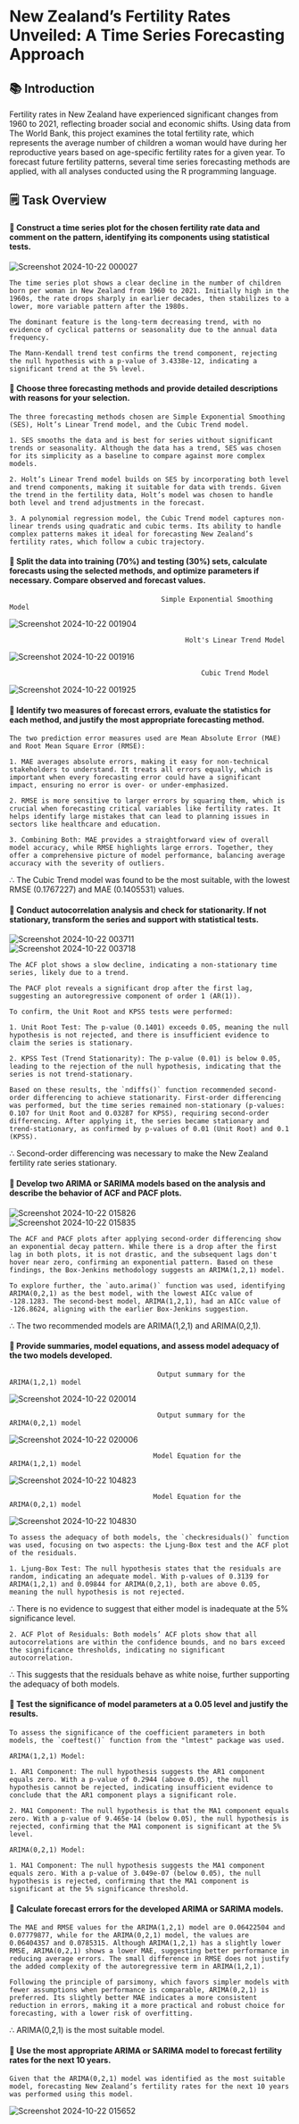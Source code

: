 # New Zealand’s Fertility Rates Unveiled: A Time Series Forecasting Approach

## 📚 Introduction

Fertility rates in New Zealand have experienced significant changes from 1960 to 2021, reflecting broader social and economic shifts. Using data from The World Bank, this project examines the total fertility rate, which represents the average number of children a woman would have during her reproductive years based on age-specific fertility rates for a given year. To forecast future fertility patterns, several time series forecasting methods are applied, with all analyses conducted using the R programming language.

## 🗒️ Task Overview

#### 🔶 Construct a time series plot for the chosen fertility rate data and comment on the pattern, identifying its components using statistical tests.

  ![Screenshot 2024-10-22 000027](https://github.com/user-attachments/assets/7d4d24d3-63a2-41f9-b171-0783758b8916)

    The time series plot shows a clear decline in the number of children born per woman in New Zealand from 1960 to 2021. Initially high in the 1960s, the rate drops sharply in earlier decades, then stabilizes to a lower, more variable pattern after the 1980s.

    The dominant feature is the long-term decreasing trend, with no evidence of cyclical patterns or seasonality due to the annual data frequency.

    The Mann-Kendall trend test confirms the trend component, rejecting the null hypothesis with a p-value of 3.4338e-12, indicating a significant trend at the 5% level.

#### 🔶 Choose three forecasting methods and provide detailed descriptions with reasons for your selection.

    The three forecasting methods chosen are Simple Exponential Smoothing (SES), Holt’s Linear Trend model, and the Cubic Trend model.
    
    1. SES smooths the data and is best for series without significant trends or seasonality. Although the data has a trend, SES was chosen for its simplicity as a baseline to compare against more complex models.
    
    2. Holt’s Linear Trend model builds on SES by incorporating both level and trend components, making it suitable for data with trends. Given the trend in the fertility data, Holt’s model was chosen to handle both level and trend adjustments in the forecast.
    
    3. A polynomial regression model, the Cubic Trend model captures non-linear trends using quadratic and cubic terms. Its ability to handle complex patterns makes it ideal for forecasting New Zealand’s fertility rates, which follow a cubic trajectory.

#### 🔶 Split the data into training (70%) and testing (30%) sets, calculate forecasts using the selected methods, and optimize parameters if necessary. Compare observed and forecast values.

                                          Simple Exponential Smoothing Model

  ![Screenshot 2024-10-22 001904](https://github.com/user-attachments/assets/6a0d39d8-dce2-45ef-bdb3-6037d07924cb)
  
                                                Holt's Linear Trend Model

  ![Screenshot 2024-10-22 001916](https://github.com/user-attachments/assets/c092b5d7-93d1-4eb3-ba04-ae67034abc95)

                                                    Cubic Trend Model
                                                        
  ![Screenshot 2024-10-22 001925](https://github.com/user-attachments/assets/443187c4-eb9f-4079-85bd-ed94a77ae80d)

#### 🔶 Identify two measures of forecast errors, evaluate the statistics for each method, and justify the most appropriate forecasting method.

    The two prediction error measures used are Mean Absolute Error (MAE) and Root Mean Square Error (RMSE):
    
    1. MAE averages absolute errors, making it easy for non-technical stakeholders to understand. It treats all errors equally, which is important when every forecasting error could have a significant impact, ensuring no error is over- or under-emphasized.
    
    2. RMSE is more sensitive to larger errors by squaring them, which is crucial when forecasting critical variables like fertility rates. It helps identify large mistakes that can lead to planning issues in sectors like healthcare and education.
    
    3. Combining Both: MAE provides a straightforward view of overall model accuracy, while RMSE highlights large errors. Together, they offer a comprehensive picture of model performance, balancing average accuracy with the severity of outliers.

∴ The Cubic Trend model was found to be the most suitable, with the lowest RMSE (0.1767227) and MAE (0.1405531) values.

#### 🔶 Conduct autocorrelation analysis and check for stationarity. If not stationary, transform the series and support with statistical tests.

![Screenshot 2024-10-22 003711](https://github.com/user-attachments/assets/091fba6b-4a20-4992-a339-e8165807b1f0)  
![Screenshot 2024-10-22 003718](https://github.com/user-attachments/assets/1966d2ce-90ad-40af-8c43-36b90302124a)

    The ACF plot shows a slow decline, indicating a non-stationary time series, likely due to a trend.
    
    The PACF plot reveals a significant drop after the first lag, suggesting an autoregressive component of order 1 (AR(1)).
    
    To confirm, the Unit Root and KPSS tests were performed:
    
    1. Unit Root Test: The p-value (0.1401) exceeds 0.05, meaning the null hypothesis is not rejected, and there is insufficient evidence to claim the series is stationary.
    
    2. KPSS Test (Trend Stationarity): The p-value (0.01) is below 0.05, leading to the rejection of the null hypothesis, indicating that the series is not trend-stationary.
    
    Based on these results, the `ndiffs()` function recommended second-order differencing to achieve stationarity. First-order differencing was performed, but the time series remained non-stationary (p-values: 0.107 for Unit Root and 0.03287 for KPSS), requiring second-order differencing. After applying it, the series became stationary and trend-stationary, as confirmed by p-values of 0.01 (Unit Root) and 0.1 (KPSS).

∴ Second-order differencing was necessary to make the New Zealand fertility rate series stationary.

#### 🔶 Develop two ARIMA or SARIMA models based on the analysis and describe the behavior of ACF and PACF plots.

![Screenshot 2024-10-22 015826](https://github.com/user-attachments/assets/909dd5b8-fb86-4994-b365-b4a1be6fe391)  
![Screenshot 2024-10-22 015835](https://github.com/user-attachments/assets/5b8a9ac5-6106-4350-934b-fb3c5bafc187)

    The ACF and PACF plots after applying second-order differencing show an exponential decay pattern. While there is a drop after the first lag in both plots, it is not drastic, and the subsequent lags don't hover near zero, confirming an exponential pattern. Based on these findings, the Box-Jenkins methodology suggests an ARIMA(1,2,1) model.
    
    To explore further, the `auto.arima()` function was used, identifying ARIMA(0,2,1) as the best model, with the lowest AICc value of -128.1283. The second-best model, ARIMA(1,2,1), had an AICc value of -126.8624, aligning with the earlier Box-Jenkins suggestion.

∴ The two recommended models are ARIMA(1,2,1) and ARIMA(0,2,1).

#### 🔶 Provide summaries, model equations, and assess model adequacy of the two models developed.

                                         Output summary for the ARIMA(1,2,1) model  
![Screenshot 2024-10-22 020014](https://github.com/user-attachments/assets/12d57c45-f46c-46d1-b560-f7fc20c0e777)

                                         Output summary for the ARIMA(0,2,1) model
![Screenshot 2024-10-22 020006](https://github.com/user-attachments/assets/861db331-ddf8-42cd-89c1-d5c9bf52cd79)

                                        Model Equation for the ARIMA(1,2,1) model 
![Screenshot 2024-10-22 104823](https://github.com/user-attachments/assets/09b2b060-62b2-4583-b050-4c8b164bb5e6)

                                        Model Equation for the ARIMA(0,2,1) model 
![Screenshot 2024-10-22 104830](https://github.com/user-attachments/assets/9cffd407-65b1-48fe-aafb-ef897065a665)

    To assess the adequacy of both models, the `checkresiduals()` function was used, focusing on two aspects: the Ljung-Box test and the ACF plot of the residuals.
    
    1. Ljung-Box Test: The null hypothesis states that the residuals are random, indicating an adequate model. With p-values of 0.3139 for ARIMA(1,2,1) and 0.09844 for ARIMA(0,2,1), both are above 0.05, meaning the null hypothesis is not rejected.
    
∴ There is no evidence to suggest that either model is inadequate at the 5% significance level.
    
    2. ACF Plot of Residuals: Both models’ ACF plots show that all autocorrelations are within the confidence bounds, and no bars exceed the significance thresholds, indicating no significant autocorrelation.

∴ This suggests that the residuals behave as white noise, further supporting the adequacy of both models.

#### 🔶 Test the significance of model parameters at a 0.05 level and justify the results.

    To assess the significance of the coefficient parameters in both models, the `coeftest()` function from the "lmtest" package was used.
    
    ARIMA(1,2,1) Model:
    
    1. AR1 Component: The null hypothesis suggests the AR1 component equals zero. With a p-value of 0.2944 (above 0.05), the null hypothesis cannot be rejected, indicating insufficient evidence to conclude that the AR1 component plays a significant role.
    
    2. MA1 Component: The null hypothesis is that the MA1 component equals zero. With a p-value of 9.465e-14 (below 0.05), the null hypothesis is rejected, confirming that the MA1 component is significant at the 5% level.
    
    ARIMA(0,2,1) Model:
    
    1. MA1 Component: The null hypothesis suggests the MA1 component equals zero. With a p-value of 3.049e-07 (below 0.05), the null hypothesis is rejected, confirming that the MA1 component is significant at the 5% significance threshold.

#### 🔶 Calculate forecast errors for the developed ARIMA or SARIMA models.

    The MAE and RMSE values for the ARIMA(1,2,1) model are 0.06422504 and 0.07779877, while for the ARIMA(0,2,1) model, the values are 0.06404357 and 0.0785315. Although ARIMA(1,2,1) has a slightly lower RMSE, ARIMA(0,2,1) shows a lower MAE, suggesting better performance in reducing average errors. The small difference in RMSE does not justify the added complexity of the autoregressive term in ARIMA(1,2,1).
    
    Following the principle of parsimony, which favors simpler models with fewer assumptions when performance is comparable, ARIMA(0,2,1) is preferred. Its slightly better MAE indicates a more consistent reduction in errors, making it a more practical and robust choice for forecasting, with a lower risk of overfitting.

∴ ARIMA(0,2,1) is the most suitable model.

#### 🔶 Use the most appropriate ARIMA or SARIMA model to forecast fertility rates for the next 10 years.

    Given that the ARIMA(0,2,1) model was identified as the most suitable model, forecasting New Zealand’s fertility rates for the next 10 years was performed using this model.

![Screenshot 2024-10-22 015652](https://github.com/user-attachments/assets/f600dcd8-4f21-4eda-ac4f-d50b5de7775d)
